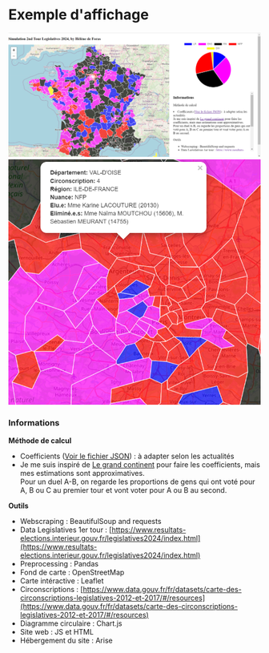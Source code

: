# Exemple d'affichage
![](images/Capture%20d’écran%202024-07-02%20154034.png)
![](images/Capture%20d’écran%202024-07-02%20154105.png)

### Informations

**Méthode de calcul**
- Coefficients ([Voir le fichier JSON](json.html)) : à adapter selon les actualités
- Je me suis inspiré de [Le grand continent](https://legrandcontinent.eu/fr/2024/07/02/la-baisse-de-la-participation-au-second-tour-pourrait-donner-la-majorite-absolue-au-rn/#:~:text=Reports%20de%20voix%20dans%20les,4%20lignes%20et%2011%20colonnes.&text=Lors%20du%20premier%20tour%2C%20le,du%20premier%20tour%20de%202022.) pour faire les coefficients, mais mes estimations sont approximatives.  
  Pour un duel A-B, on regarde les proportions de gens qui ont voté pour A, B ou C au premier tour et vont voter pour A ou B au second.

**Outils**
- Webscraping : BeautifulSoup and requests
- Data Legislatives 1er tour : [https://www.resultats-elections.interieur.gouv.fr/legislatives2024/index.html](https://www.resultats-elections.interieur.gouv.fr/legislatives2024/index.html)
- Preprocessing : Pandas
- Fond de carte : OpenStreetMap
- Carte intéractive : Leaflet
- Circonscriptions : [https://www.data.gouv.fr/fr/datasets/carte-des-circonscriptions-legislatives-2012-et-2017/#/resources](https://www.data.gouv.fr/fr/datasets/carte-des-circonscriptions-legislatives-2012-et-2017/#/resources)
- Diagramme circulaire : Chart.js
- Site web : JS et HTML
- Hébergement du site : Arise
